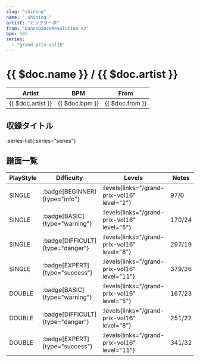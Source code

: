 ```yaml
---
slug: "shining"
name: "☆shining☆"
artist: "ピンクターボ"
from: "DanceDanceRevolution X2"
bpm: 185
series:
  - "grand-prix-vol16"
---
```


# {{ $doc.name }} / {{ $doc.artist }}

|Artist|BPM|From|
|------|---|----|
|{{ $doc.artist }}|{{ $doc.bpm }}|{{ $doc.from }}|

## 収録タイトル

:series-list{:series="series"}

## 譜面一覧

|PlayStyle|Difficulty|Levels|Notes|Movie|
|---------|----------|------|-----|-----|
|SINGLE| :badge[BEGINNER]{type="info"}| :levels{links="/grand-prix-vol16" level="2"}|97/0||
|SINGLE| :badge[BASIC]{type="warning"}| :levels{links="/grand-prix-vol16" level="5"}|170/24||
|SINGLE| :badge[DIFFICULT]{type="danger"}| :levels{links="/grand-prix-vol16" level="8"}|297/19||
|SINGLE| :badge[EXPERT]{type="success"}| :levels{links="/grand-prix-vol16" level="11"}|379/26||
|DOUBLE| :badge[BASIC]{type="warning"}| :levels{links="/grand-prix-vol16" level="5"}|167/23||
|DOUBLE| :badge[DIFFICULT]{type="danger"}| :levels{links="/grand-prix-vol16" level="8"}|251/22||
|DOUBLE| :badge[EXPERT]{type="success"}| :levels{links="/grand-prix-vol16" level="11"}|341/32||
